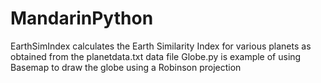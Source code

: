 # MandarinPython
EarthSimIndex calculates the Earth Similarity Index for various planets as obtained from the planetdata.txt data file
Globe.py is example of using Basemap to draw the globe using a Robinson projection


